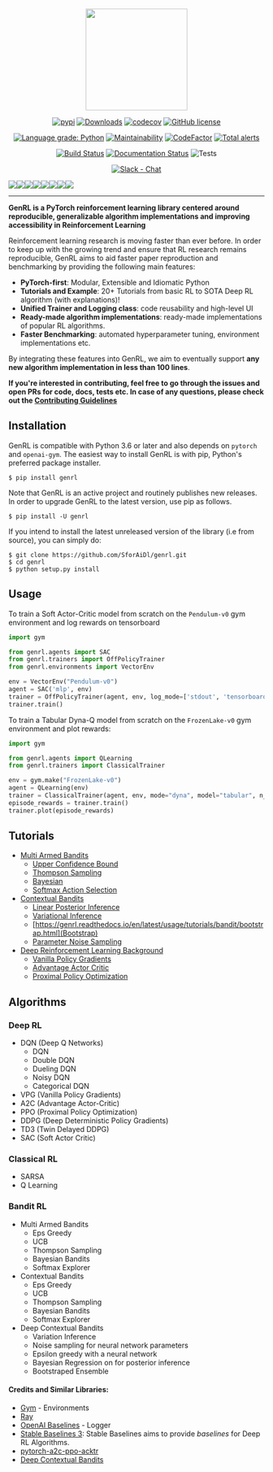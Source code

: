 <p align="center">
    <br>
    <img src="https://github.com/SforAiDl/genrl/blob/master/docs/source/assets/images/genrl.png" width="200"/>
    <br>
</p>
<div align='center'>

[![pypi](https://img.shields.io/badge/pypi%20package-v0.0.2-blue)](https://pypi.org/project/genrl/)
[![Downloads](https://pepy.tech/badge/genrl)](https://pepy.tech/project/genrl)
[![codecov](https://codecov.io/gh/SforAiDl/genrl/branch/master/graph/badge.svg)](https://codecov.io/gh/SforAiDl/genrl)
[![GitHub license](https://img.shields.io/github/license/SforAiDl/genrl)](https://github.com/SforAiDl/genrl/blob/master/LICENSE)

[![Language grade: Python](https://img.shields.io/lgtm/grade/python/g/SforAiDl/genrl.svg?logo=lgtm&logoWidth=18)](https://lgtm.com/projects/g/SforAiDl/genrl/context:python)
[![Maintainability](https://api.codeclimate.com/v1/badges/c3f6e7d31c078528e0e1/maintainability)](https://codeclimate.com/github/SforAiDl/genrl/maintainability)
[![CodeFactor](https://www.codefactor.io/repository/github/sforaidl/genrl/badge)](https://www.codefactor.io/repository/github/sforaidl/genrl)
[![Total alerts](https://img.shields.io/lgtm/alerts/g/SforAiDl/genrl.svg?logo=lgtm&logoWidth=18)](https://lgtm.com/projects/g/SforAiDl/genrl/alerts/)

[![Build Status](https://travis-ci.com/SforAiDl/genrl.svg?branch=master)](https://travis-ci.com/SforAiDl/genrl)
[![Documentation Status](https://readthedocs.org/projects/genrl/badge/?version=latest)](https://genrl.readthedocs.io/en/latest/?badge=latest)
![Tests](https://github.com/SforAiDl/genrl/workflows/Tests/badge.svg)

[![Slack - Chat](https://img.shields.io/badge/Slack-Chat-blueviolet)](https://join.slack.com/t/genrlworkspace/shared_invite/zt-gwlgnymd-Pw3TYC~0XDLy6VQDml22zg)

</div>

[![](https://sourcerer.io/fame/Sharad24/Sharad24/genrl/images/0)](https://sourcerer.io/fame/Sharad24/Sharad24/genrl/links/0)[![](https://sourcerer.io/fame/Sharad24/Sharad24/genrl/images/1)](https://sourcerer.io/fame/Sharad24/Sharad24/genrl/links/1)[![](https://sourcerer.io/fame/Sharad24/Sharad24/genrl/images/2)](https://sourcerer.io/fame/Sharad24/Sharad24/genrl/links/2)[![](https://sourcerer.io/fame/Sharad24/Sharad24/genrl/images/3)](https://sourcerer.io/fame/Sharad24/Sharad24/genrl/links/3)[![](https://sourcerer.io/fame/Sharad24/Sharad24/genrl/images/4)](https://sourcerer.io/fame/Sharad24/Sharad24/genrl/links/4)[![](https://sourcerer.io/fame/Sharad24/Sharad24/genrl/images/5)](https://sourcerer.io/fame/Sharad24/Sharad24/genrl/links/5)[![](https://sourcerer.io/fame/Sharad24/Sharad24/genrl/images/6)](https://sourcerer.io/fame/Sharad24/Sharad24/genrl/links/6)[![](https://sourcerer.io/fame/Sharad24/Sharad24/genrl/images/7)](https://sourcerer.io/fame/Sharad24/Sharad24/genrl/links/7)

---

**GenRL is a PyTorch reinforcement learning library centered around reproducible, generalizable algorithm implementations and improving accessibility in Reinforcement Learning** 

Reinforcement learning research is moving faster than ever before. In order to keep up with the growing trend and ensure that RL research remains reproducible, GenRL aims to aid faster paper reproduction and benchmarking by providing the following main features:

- **PyTorch-first**: Modular, Extensible and Idiomatic Python
- **Tutorials and Example**: 20+ Tutorials from basic RL to SOTA Deep RL algorithm (with explanations)!
- **Unified Trainer and Logging class**: code reusability and high-level UI
- **Ready-made algorithm implementations**: ready-made implementations of popular RL algorithms.
- **Faster Benchmarking**: automated hyperparameter tuning, environment implementations etc.

By integrating these features into GenRL, we aim to eventually support **any new algorithm implementation in less than 100 lines**.

**If you're interested in contributing, feel free to go through the issues and open PRs for code, docs, tests etc. In case of any questions, please check out the [Contributing Guidelines](CONTRIBUTING.md)**


## Installation

GenRL is compatible with Python 3.6 or later and also depends on `pytorch` and `openai-gym`. The easiest way to install GenRL is with pip, Python's preferred package installer.

    $ pip install genrl

Note that GenRL is an active project and routinely publishes new releases. In order to upgrade GenRL to the latest version, use pip as follows.

    $ pip install -U genrl

If you intend to install the latest unreleased version of the library (i.e from source), you can simply do:

    $ git clone https://github.com/SforAiDl/genrl.git
    $ cd genrl
    $ python setup.py install

## Usage
To train a Soft Actor-Critic model from scratch on the `Pendulum-v0` gym environment and log rewards on tensorboard
```python
import gym

from genrl.agents import SAC
from genrl.trainers import OffPolicyTrainer
from genrl.environments import VectorEnv

env = VectorEnv("Pendulum-v0")
agent = SAC('mlp', env)
trainer = OffPolicyTrainer(agent, env, log_mode=['stdout', 'tensorboard'])
trainer.train()
```

To train a Tabular Dyna-Q model from scratch on the `FrozenLake-v0` gym environment and plot rewards:
```python
import gym

from genrl.agents import QLearning
from genrl.trainers import ClassicalTrainer

env = gym.make("FrozenLake-v0")
agent = QLearning(env)
trainer = ClassicalTrainer(agent, env, mode="dyna", model="tabular", n_episodes=10000)
episode_rewards = trainer.train()
trainer.plot(episode_rewards)
```

## Tutorials
- [Multi Armed Bandits](https://genrl.readthedocs.io/en/latest/usage/tutorials/bandit/bandit_overview.html)
    - [Upper Confidence Bound](https://genrl.readthedocs.io/en/latest/usage/tutorials/bandit/ucb.html)
    - [Thompson Sampling](https://genrl.readthedocs.io/en/latest/usage/tutorials/bandit/thompson_sampling.html)
    - [Bayesian](https://genrl.readthedocs.io/en/latest/usage/tutorials/bandit/bayesian.html)
    - [Softmax Action Selection](https://genrl.readthedocs.io/en/latest/usage/tutorials/bandit/gradients.html)
- [Contextual Bandits](https://genrl.readthedocs.io/en/latest/usage/tutorials/bandit/contextual_overview.html)
    - [Linear Posterior Inference](https://genrl.readthedocs.io/en/latest/usage/tutorials/bandit/linpos.html)
    - [Variational Inference](https://genrl.readthedocs.io/en/latest/usage/tutorials/bandit/variational.html)
    - [https://genrl.readthedocs.io/en/latest/usage/tutorials/bandit/bootstrap.html](Bootstrap)
    - [Parameter Noise Sampling](https://genrl.readthedocs.io/en/latest/usage/tutorials/bandit/noise.html)
- [Deep Reinforcement Learning Background](https://genrl.readthedocs.io/en/latest/usage/tutorials/Deep/Background.html)
    - [Vanilla Policy Gradients](https://genrl.readthedocs.io/en/latest/usage/tutorials/Deep/VPG.html)
    - [Advantage Actor Critic](https://genrl.readthedocs.io/en/latest/usage/tutorials/Deep/A2C.html)
    - [Proximal Policy Optimization](https://genrl.readthedocs.io/en/latest/usage/tutorials/Deep/PPO.html)
    
## Algorithms

### Deep RL
 - DQN (Deep Q Networks)
    - DQN
    - Double DQN
    - Dueling DQN
    - Noisy DQN
    - Categorical DQN
 - VPG (Vanilla Policy Gradients)
 - A2C (Advantage Actor-Critic)
 - PPO (Proximal Policy Optimization)
 - DDPG (Deep Deterministic Policy Gradients)
 - TD3 (Twin Delayed DDPG)
 - SAC (Soft Actor Critic)

### Classical RL
 - SARSA
 - Q Learning

### Bandit RL
 - Multi Armed Bandits
    - Eps Greedy
    - UCB
    - Thompson Sampling
    - Bayesian Bandits
    - Softmax Explorer
  - Contextual Bandits
    - Eps Greedy
    - UCB
    - Thompson Sampling
    - Bayesian Bandits
    - Softmax Explorer
 - Deep Contextual Bandits
    - Variation Inference
    - Noise sampling for neural network parameters
    - Epsilon greedy with a neural network
    - Bayesian Regression on for posterior inference
    - Bootstraped Ensemble
    

#### Credits and Similar Libraries:
- [Gym](https://gym.openai.com/) - Environments 
- [Ray](https://github.com/ray-project/ray)
- [OpenAI Baselines](https://github.com/openai/baselines) - Logger
- [Stable Baselines 3](https://github.com/DLR-RM/stable-baselines3): Stable Baselines aims to provide _baselines_ for Deep RL Algorithms. 
- [pytorch-a2c-ppo-acktr](https://github.com/ikostrikov/pytorch-a2c-ppo-acktr-gail)
- [Deep Contextual Bandits](https://github.com/tensorflow/models/tree/archive/research/deep_contextual_bandits)
